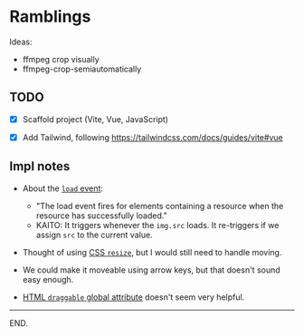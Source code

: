 # Ramblings

Ideas:
- ffmpeg crop visually
- ffmpeg-crop-semiautomatically


## TODO

- [x] Scaffold project (Vite, Vue, JavaScript)

- [x] Add Tailwind, following https://tailwindcss.com/docs/guides/vite#vue


## Impl notes

- About the [`load` event][html-load-event]:
    * "The load event fires for elements containing a resource when the resource has successfully loaded."
    * KAITO: It triggers whenever the `img.src` loads. It re-triggers if we assign `src` to the current value.

- Thought of using [CSS `resize`][css-resize], but I would still need to handle moving.

- We could make it moveable using arrow keys, but that doesn't sound easy enough.

- [HTML `draggable` global attribute][html-draggable] doesn't seem very helpful.


[html-load-event]: https://developer.mozilla.org/en-US/docs/Web/API/HTMLElement/load_event
[css-resize]: https://developer.mozilla.org/en-US/docs/Web/CSS/resize
[html-draggable]: https://developer.mozilla.org/en-US/docs/Web/HTML/Global_attributes/draggable

---

END.
